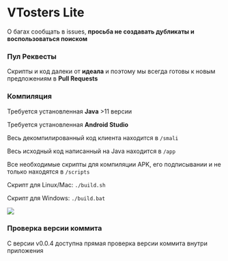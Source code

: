 # VTosters Lite
О багах сообщать в issues, **просьба не создавать дубликаты и воспользоваться поиском**

### Пул Реквесты

Скрипты и код далеки от **идеала** и поэтому мы всегда готовы к новым предложениям в **Pull Requests**

### Компиляция

Требуется установленная **Java** >11 версии

Требуется установленная **Android Studio**

Весь декомпилированный код клиента находится в ```/smali``` 

Весь исходный код написанный на Java находится в ```/app```

Все необходимые скрипты для компиляции APK, его подписывании и не только находятся в ```/scripts```

Скрипт для Linux/Mac: ```./build.sh```

Скрипт для Windows: ```./build.bat```

![](https://media.discordapp.net/attachments/762063967979175946/956927341450391562/unknown.png)

### Проверка версии коммита

С версии v0.0.4 доступна прямая проверка версии коммита внутри приложения